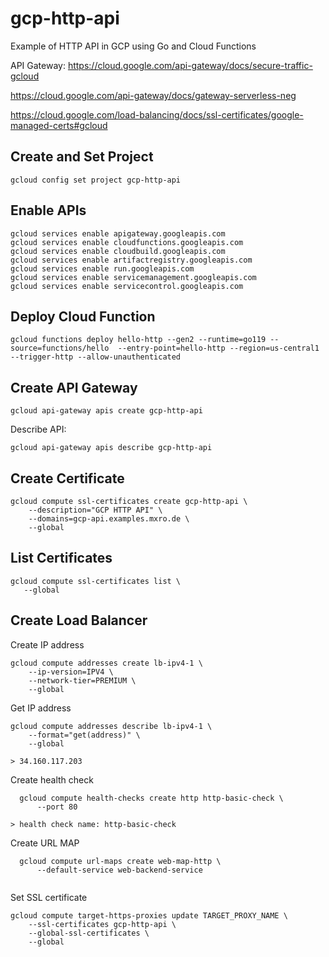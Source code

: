 # gcp-http-api

Example of HTTP API in GCP using Go and Cloud Functions

API Gateway:
https://cloud.google.com/api-gateway/docs/secure-traffic-gcloud

https://cloud.google.com/api-gateway/docs/gateway-serverless-neg

https://cloud.google.com/load-balancing/docs/ssl-certificates/google-managed-certs#gcloud

## Create and Set Project

```
gcloud config set project gcp-http-api
```

## Enable APIs

```
gcloud services enable apigateway.googleapis.com
gcloud services enable cloudfunctions.googleapis.com
gcloud services enable cloudbuild.googleapis.com
gcloud services enable artifactregistry.googleapis.com
gcloud services enable run.googleapis.com
gcloud services enable servicemanagement.googleapis.com
gcloud services enable servicecontrol.googleapis.com
```

## Deploy Cloud Function

```
gcloud functions deploy hello-http --gen2 --runtime=go119 --source=functions/hello  --entry-point=hello-http --region=us-central1 --trigger-http --allow-unauthenticated 
```

## Create API Gateway

```
gcloud api-gateway apis create gcp-http-api
```

Describe API:

```
gcloud api-gateway apis describe gcp-http-api
```


## Create Certificate

```
gcloud compute ssl-certificates create gcp-http-api \
    --description="GCP HTTP API" \
    --domains=gcp-api.examples.mxro.de \
    --global
```

## List Certificates

```
gcloud compute ssl-certificates list \
   --global
```

## Create Load Balancer

Create IP address

```
gcloud compute addresses create lb-ipv4-1 \
    --ip-version=IPV4 \
    --network-tier=PREMIUM \
    --global
```

Get IP address

```
gcloud compute addresses describe lb-ipv4-1 \
    --format="get(address)" \
    --global

> 34.160.117.203
```

Create health check

```
  gcloud compute health-checks create http http-basic-check \
      --port 80

> health check name: http-basic-check
```

Create URL MAP

```
  gcloud compute url-maps create web-map-http \
      --default-service web-backend-service
  
```

Set SSL certificate

```
gcloud compute target-https-proxies update TARGET_PROXY_NAME \
    --ssl-certificates gcp-http-api \
    --global-ssl-certificates \
    --global
```

